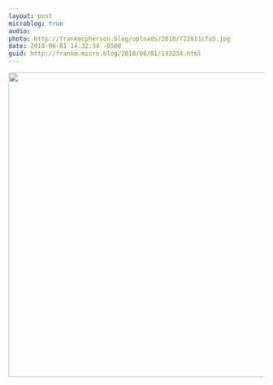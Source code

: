 ```yaml
---
layout: post
microblog: true
audio: 
photo: http://frankmcpherson.blog/uploads/2018/722811cfa5.jpg
date: 2018-06-01 14:32:34 -0500
guid: http://frankm.micro.blog/2018/06/01/193234.html
---
```



<img src="http://frankmcpherson.blog/uploads/2018/722811cfa5.jpg" width="600" height="600" />
